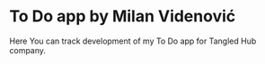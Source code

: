 # To Do app by Milan Videnović

Here You can track development of my To Do app for Tangled Hub company.